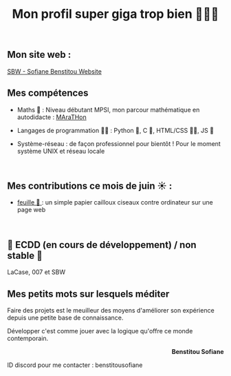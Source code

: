 <h1 align="center">Mon profil super giga trop bien 🤯🧨💥</h1>
<br>

<h2 align="left">Mon site web :</h2> <a href="https://benstitousofiane.github.io/sbw/"> SBW - Sofiane Benstitou Website</a>
<br>
<h2 align="left">Mes compétences</h2>

- Maths 🔢 : Niveau débutant MPSI, mon parcour mathématique en autodidacte : <a href="https://github.com/benstitousofiane/MAraTHon"> MAraTHon</a>

- Langages de programmation 👨‍💻 : Python 🐍, C 🧓, HTML/CSS 🏄‍♂️, JS 😤

- Système-réseau : de façon professionnel pour bientôt ! Pour le moment système UNIX et réseau locale

<br>

<h2 align="left">Mes contributions ce mois de juin ☀️ : </h2>

- <a href="https://benstitousofiane.github.io/feuille/"> feuille 🍃 </a> : un simple papier cailloux ciseaux contre ordinateur sur une page web

<br>

<h2 align="left">🚧 ECDD (en cours de développement) / non stable 🚸</h2>
LaCase, 007 et SBW
<br>

<h2 align="left">Mes petits mots sur lesquels méditer</h2>
<p align="left">Faire des projets est le meuilleur des moyens d'améliorer son expérience depuis une petite base de connaissance.</p>
<p align="left">Développer c'est comme jouer avec la logique qu'offre ce monde contemporain.</p>
<p align="right"><b>Benstitou Sofiane</b></p>

ID discord pour me contacter : benstitousofiane
